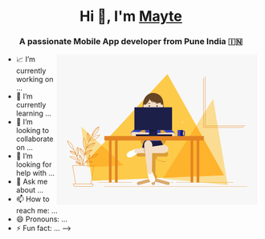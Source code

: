 <h1 align="center">Hi 👋, I'm <a href="https://100rabhcsmc.github.io/Me.io/" target="blank">
Mayte</a></h1>
<h3 align="center">A passionate Mobile App developer from Pune India &#127470;&#127475</h3>

<a target="_blank" align="center">
  <img align="right" top="500" height="300" width="400" alt="GIF" src="https://raw.githubusercontent.com/MayteLlerena/MayteLlerena/main/girl.gif">
  
</a> 




- 📈 I’m currently working on ...
- 🌱 I’m currently learning ...
- 👯 I’m looking to collaborate on ...
- 🤔 I’m looking for help with ...
- 💬 Ask me about ...
- 📫 How to reach me: ...
- 😄 Pronouns: ...
- ⚡ Fun fact: ...
-->
